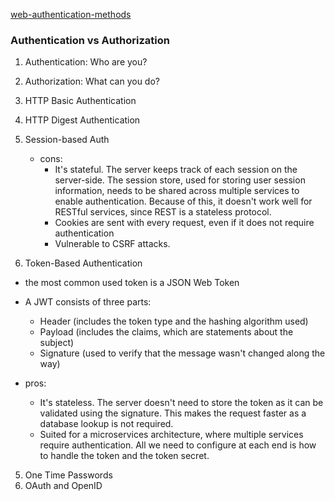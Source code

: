 [web-authentication-methods](https://testdriven.io/blog/web-authentication-methods/)


### Authentication vs Authorization
1. Authentication: Who are you?
2. Authorization: What can you do?


1. HTTP Basic Authentication
2. HTTP Digest Authentication
3. Session-based Auth
	- cons:
		+ It's stateful. The server keeps track of each session on the server-side. The session store, used for storing user session information, needs to be shared across multiple services to enable authentication. Because of this, it doesn't work well for RESTful services, since REST is a stateless protocol.
		+ Cookies are sent with every request, even if it does not require authentication
		+ Vulnerable to CSRF attacks.
4. Token-Based Authentication
  - the most common used token is a JSON Web Token
  - A JWT consists of three parts:
    + Header (includes the token type and the hashing algorithm used)
    + Payload (includes the claims, which are statements about the subject)
    + Signature (used to verify that the message wasn't changed along the way)

  - pros:
    + It's stateless. The server doesn't need to store the token as it can be validated using the signature. This makes the request faster as a database lookup is not required.
    + Suited for a microservices architecture, where multiple services require authentication. All we need to configure at each end is how to handle the token and the token secret.
5. One Time Passwords
6. OAuth and OpenID
